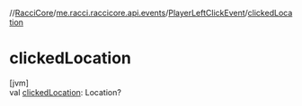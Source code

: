 //[RacciCore](../../../index.md)/[me.racci.raccicore.api.events](../index.md)/[PlayerLeftClickEvent](index.md)/[clickedLocation](clicked-location.md)

# clickedLocation

[jvm]\
val [clickedLocation](clicked-location.md): Location?
